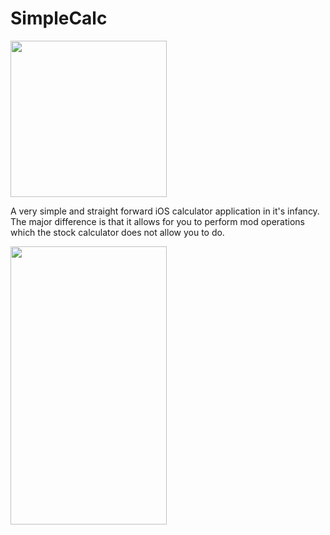 # SimpleCalc

<a href="url"><img src="http://i.imgur.com/yx4CS50.png" align="center" height="250" width="250"></a>

A very simple and straight forward iOS calculator application in it's infancy. The major difference is that it allows for you to perform mod operations which the stock calculator does not allow you to do.

<a href="url"><img src="http://i.imgur.com/DIc5vPB.png" align="center" height="445" width="250"></a>
